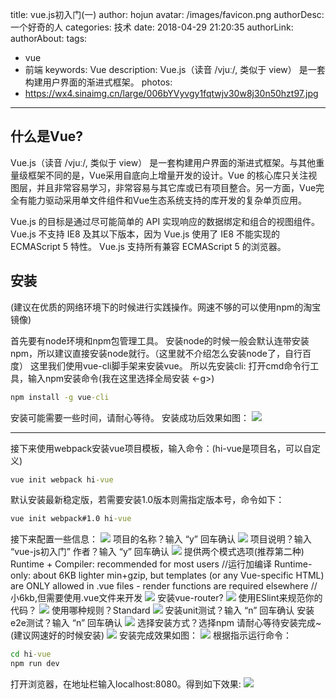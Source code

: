 title: vue.js初入门(一)
author: hojun
avatar: /images/favicon.png
authorDesc: 一个好奇的人
categories: 技术
date: 2018-04-29 21:20:35
authorLink:
authorAbout:
tags:
 - vue
 - 前端
keywords: Vue
description: Vue.js（读音 /vjuː/, 类似于 view） 是一套构建用户界面的渐进式框架。
photos:
 - https://wx4.sinaimg.cn/large/006bYVyvgy1fqtwjv30w8j30n50hzt97.jpg
---
## **什么是Vue?**
Vue.js（读音 /vjuː/, 类似于 view） 是一套构建用户界面的渐进式框架。与其他重量级框架不同的是，Vue采用自底向上增量开发的设计。Vue 的核心库只关注视图层，并且非常容易学习，非常容易与其它库或已有项目整合。另一方面，Vue完全有能力驱动采用单文件组件和Vue生态系统支持的库开发的复杂单页应用。

Vue.js 的目标是通过尽可能简单的 API 实现响应的数据绑定和组合的视图组件。
Vue.js 不支持 IE8 及其以下版本，因为 Vue.js 使用了 IE8 不能实现的ECMAScript 5 特性。 Vue.js 支持所有兼容 ECMAScript 5 的浏览器。
## **安装**
(建议在优质的网络环境下的时候进行实践操作。网速不够的可以使用npm的淘宝镜像)

首先要有node环境和npm包管理工具。
安装node的时候一般会默认连带安装npm，所以建议直接安装node就行。（这里就不介绍怎么安装node了，自行百度）
这里我们使用vue-cli脚手架来安装vue。
所以先安装cli:
打开cmd命令行工具，输入npm安装命令(我在这里选择全局安装 <-g>)
```cmd
npm install -g vue-cli
```
安装可能需要一些时间，请耐心等待。
安装成功后效果如图：
![](https://wx2.sinaimg.cn/large/006bYVyvgy1fqtwjq2xrcj30kh0j5glw.jpg)

----------

接下来使用webpack安装vue项目模板，输入命令：(hi-vue是项目名，可以自定义)
```cmd
vue init webpack hi-vue
```
默认安装最新稳定版，若需要安装1.0版本则需指定版本号，命令如下：
```cmd
vue init webpack#1.0 hi-vue
```
接下来配置一些信息：
![](https://wx4.sinaimg.cn/large/006bYVyvgy1fqtvnz36jrj307700x0k0.jpg)
项目的名称？输入 “y” 回车确认
![](https://wx2.sinaimg.cn/large/006bYVyvgy1fqtwcfpcujj30bh01pgld.jpg)
项目说明？输入 “vue-js初入门”
作者？输入 “y” 回车确认
![](http://wx4.sinaimg.cn/large/006bYVyvgy1fqtvo44f7aj30qp01kq2r.jpg)
提供两个模式选项(推荐第二种)
Runtime + Compiler: recommended for most users  //运行加编译
Runtime-only: about 6KB lighter min+gzip, but templates (or any Vue-specific HTML) are ONLY allowed in .vue files - render functions are required elsewhere //小6kb,但需要使用.vue文件来开发
![](https://wx3.sinaimg.cn/large/006bYVyvgy1fqtvnu34n6j306t00u0lk.jpg)
安装vue-router?
![](https://wx4.sinaimg.cn/large/006bYVyvgy1fqtwcacxlfj308p00u0qc.jpg)
使用ESlint来规范你的代码？
![](https://wx3.sinaimg.cn/large/006bYVyvgy1fqtvo9bgqwj30bw01u0sj.jpg)
使用哪种规则？Standard
![](https://wx2.sinaimg.cn/large/006bYVyvgy1fqtvoegf17j309g013gld.jpg)
安装unit测试？输入 “n” 回车确认
安装e2e测试？输入 “n” 回车确认
![](https://wx3.sinaimg.cn/large/006bYVyvgy1fqtwbzr8zzj30od025dfn.jpg)
选择安装方式？选择npm
请耐心等待安装完成~(建议网速好的时候安装)
![](https://wx2.sinaimg.cn/large/006bYVyvgy1fqtwcl7f1nj30p509s3yk.jpg)
安装完成效果如图：
![](https://wx1.sinaimg.cn/large/006bYVyvgy1fqtwc4wfeij30gs04tdfn.jpg)
根据指示运行命令：
```cmd
cd hi-vue
npm run dev
```
打开浏览器，在地址栏输入localhost:8080。得到如下效果:
![](https://wx4.sinaimg.cn/large/006bYVyvgy1fqtwjv30w8j30n50hzt97.jpg)